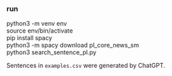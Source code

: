 ### run
python3 -m venv env  
source env/bin/activate  
pip install spacy  
python3 -m spacy download pl_core_news_sm  
python3 search_sentence_pl.py  
  
Sentences in ```examples.csv``` were generated by ChatGPT.
